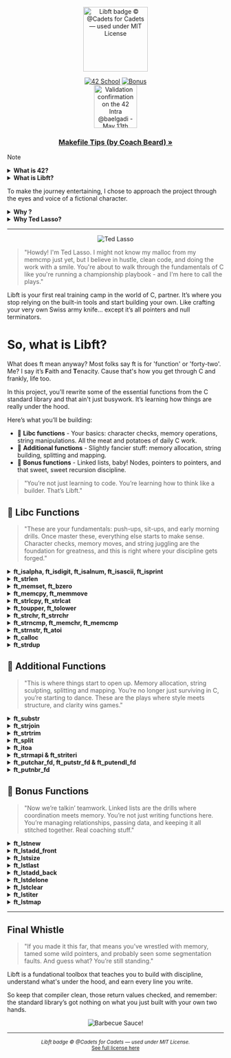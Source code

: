 <p align="center">
  <img src="https://i.imgur.com/1aOCkRM.png" width="150" alt="Libft badge © @Cadets for Cadets — used under MIT License">
</p>

<div align="center">

</div>

  <div align="center">

[![42 School](https://img.shields.io/badge/42_Paris-blue)](https://42.fr/en/homepage/)
[![Bonus](https://img.shields.io/badge/Bonus_✔️-brightgreen)](https://github.com/baderelg/Libft) \
  <img src="https://i.imgur.com/HTci8UV.png" width="100" alt="Validation confirmation on the 42 Intra @baelgadi - May 13th 2025">

</div>

<h3 align="center">
  <a href="https://github.com/baderelg/Libft/tree/main/Makefile_tips.md">Makefile Tips (by Coach Beard) »</a>
</h3>

> [!NOTE]
> <details>
> <summary><strong>What is 42?</strong></summary>
>   
> > [42 School](https://42.fr/en/homepage/) is a coding school focused on peer to peer learning and being project driven. \
> > We are given a project, a set of rules and clear objectives, and then it's up to us to figure out how to achieve the goal. \
> > It pushes to learn how to learn. It may be intense and sometimes frustrating but the sense of accomplishment makes everything worth it. \
> > Short term comfort is thus sacrificed for long term growth and versatility.
> </details>
> <details>
> <summary><strong>What is Libft?</strong></summary>
> 
> > Libft is the first project of the common core at 42 School.
>  > <br>It requires students to rebuild a portion of the C Standard Library by re-implementing functions like `memcpy`, `strlen`, `calloc`, `strchr`, `atoi` and many more. But also some new additional functions such as `split`. 
> > <br>Keep in mind that it is not allowed to use the real standard library for help. Students are also required to handle edge cases, write clean and follow strict guidelines. Speaking of which... 
> > 
> > <b>📏 Norminette</b></br>
> > The Norm is a set of coding rules used in all 42 projects: 
> > ```markdown
> > - No more than 25 lines per function
> > - No more than 5 function definitions per file
> > - No ternary operators, no variable declarations after the first line of a function
> > - No for loops
> > - Function and file names must follow snake_case
> > - and many other rules...
> > ```
> > All your code must pass `norminette`, a linter built specifically for 42’s style.
> </details>
> 
> To make the journey entertaining, I chose to approach the project through the eyes and voice of a fictional character.
> 
> <details>
> <summary><strong>Why ?</strong></summary>
> 
> > Embodying a character while tackling a project isn't just entertaining, it forges stronger connections with the logic and makes it way more engaging.</br>
> > When you try expressing what you just learned with the voice of a fictional character, it helps cementing the newly acquired knowledge and even adds new perspectives.</br>
> > I chose to take on Libft through the eyes and the mustachioed optimism of Ted Lasso.
> </details>
> <details>
> <summary><strong>Why Ted Lasso?</strong></summary>
> 
> > Libft is about building <strong>fundamentals</strong> and Ted is the ultimate coach for that. Team driven and detail-oriented.
> > <br>In this set piece, each function is a player, and Ted knows how to bring out their best through structure, discipline and flashy encouragement.
> > <br>Libft isn’t the spotlight, it’s the locker room talk that makes everything else possible.
> > <br>So who better than Coach Lasso ?
> </details>

---

<p align="center">
  <img src="https://i.imgur.com/n6fzTXR.png" alt="Ted Lasso">
</p>

> "Howdy! I'm Ted Lasso. I might not know my malloc from my memcmp just yet, but I believe in hustle, clean code, and doing the work with a smile. You're about to walk through the fundamentals of C like you're running a championship playbook - and I'm here to call the plays."

Libft is your first real training camp in the world of C, partner. It’s where you stop relying on the built-in tools and start building your own. Like crafting your very own Swiss army knife... except it’s all pointers and null terminators.

# So, what is Libft?

What does ft mean anyway? Most folks say ft is for 'function' or 'forty-two'.
<br>
Me? I say it’s <strong>F</strong>aith and <strong>T</strong>enacity. Cause that's how you get through C and frankly, life too.

In this project, you'll rewrite some of the essential functions from the C standard library and that ain't just busywork. It’s learning how things are really under the hood.

Here’s what you’ll be building:

* 🥔 **Libc functions** - Your basics: character checks, memory operations, string manipulations. All the meat and potatoes of daily C work.
* 🧶 **Additional functions** - Slightly fancier stuff: memory allocation, string building, splitting and mapping.
* 🔗 **Bonus functions** - Linked lists, baby! Nodes, pointers to pointers, and that sweet, sweet recursion discipline.

> "You’re not just learning to code. You’re learning how to think like a builder. That’s Libft."

## 🥔 Libc Functions

> "These are your fundamentals: push-ups, sit-ups, and early morning drills. Once master these, everything else starts to make sense. Character checks, memory moves, and string juggling are the foundation for greatness, and this is right where your discipline gets forged."

<details>
<summary><strong>ft_isalpha, ft_isdigit, ft_isalnum, ft_isascii, ft_isprint</strong></summary>

[`ft_isalpha.c`](https://github.com/baderelg/Libft/tree/main/Libft/ft_isalpha.c) [`ft_isdigit.c`](https://github.com/baderelg/Libft/tree/main/Libft/ft_isdigit.c) [`ft_isalnum.c`](https://github.com/baderelg/Libft/tree/main/Libft/ft_isalnum.c) [`ft_isascii.c`](https://github.com/baderelg/Libft/tree/main/Libft/ft_isascii.c) [`ft_isprint.c`](https://github.com/baderelg/Libft/tree/main/Libft/ft_isprint.c)

> "Every one of these fellas is lookin' for something simple: a good ol' character that fits the job."

* ft_isalpha: Upper or lowercase letters from A to Z, a to z. Classic players.
* ft_isdigit: Numbers, 0 to 9. Solid, dependable.
* ft_isalnum: Combines the two above. Versatile, just like an utility midfielder.
* ft_isascii: 0 to 127. If it ain't ASCII, it ain't on the team.
* ft_isprint: Anything that can fit on a jersey (space to `~`). No invisible folks.

💡 **Coach's Tip:** When they succeed, all of these return a non-zero value, and you’re free to return 1, champ. It’s not about the exact number; it’s about showing up.

🚩 Watch out for deceptive sneaky lil' characters like control codes (`\n`, `\t`) or anything above 127 cause they don’t belong in the lineup.

💬 And don’t worry about that `<ctype.h>` fella, because you’re not here to use it. You’re here to *be* it.
<br><br>
</details>

<details>
<summary><strong>ft_strlen</strong></summary>

[`ft_strlen.c`](https://github.com/baderelg/Libft/tree/main/Libft/ft_strlen.c)
> "Even silence has a length, partner. Measure it with care."

* Counts how many characters are in a string until it hits that good ol' null terminator.

💡 **Coach's Tip:** Empty strings? That’s a zero, not a failure. A short pass is still a pass.

🚩 Don't go reading past `\0` coz' that's out of bounds and into segfault territory.
<br><br>
</details>

<details>
<summary><strong>ft_memset, ft_bzero</strong></summary>

[`ft_memset.c`](https://github.com/baderelg/Libft/tree/main/Libft/ft_memset.c) [`ft_bzero.c`](https://github.com/baderelg/Libft/tree/main/Libft/ft_bzero.c)
> "Sometimes you gotta clear the playbook and start fresh."

* ft_memset: Fills up memory with the same byte, over and over. Like painting a wall the same color.
* ft_bzero: Same idea, but always sets it to zero: fresh start, no surprises.

💡 **Coach's Tip:** If the number of bytes to set is 0, you still suit up and show up, but you keep your hands in your pockets. No need to touch memory that ain't asked for.

🚩 ft_bzero is just a specialized ft_memset, so keep it simple and reuse when you can.
<br><br>
</details>

<details>
<summary><strong>ft_memcpy, ft_memmove</strong></summary>

[`ft_memcpy.c`](https://github.com/baderelg/Libft/tree/main/Libft/ft_memcpy.c) [`ft_memmove.c`](https://github.com/baderelg/Libft/tree/main/Libft/ft_memmove.c)
> "You know, sometimes the play overlaps, but that don’t mean you panic!"

* ft_memcpy: Copy n bytes from one memory location to another in a clean and quick manner, assuming they don’t touch.
* ft_memmove: Same job, but way smarter. It handles overlapping areas like a seasoned quarterback.

💡 **Coach's Tip:** If n (the number of bytes to copy) is 0, well, that’s your cue to nod politely and stay still like a statue. No need to move what ain’t there, right?

🚩 Use ft_memmove when you’re unsure if your memory areas are elbowing each other in the locker room.
<br><br>
</details>

<details>
<summary><strong>ft_strlcpy, ft_strlcat</strong></summary>
  
[`ft_strlcpy.c`](https://github.com/baderelg/Libft/tree/main/Libft/ft_strlcpy.c) [`ft_strlcat.c`](https://github.com/baderelg/Libft/tree/main/Libft/ft_strlcat.c)
> "Copy smart and append smarter. Always provide room for the null terminator."

* ft_strlcpy: Copies from src to dst, up to (size - 1) characters. If size is greater than 0, always null terminate.
* ft_strlcat: Appends src to the end of dst, as much as it can without overflowing. Also null-terminates.

💡 **Coach's Tip:** size ain't how much you wanna copy, it's how much space you’ve got in the dst buffer. Know your limits, then work within 'em.

🚩 Return value tells you what would've happened in a perfect world. That is, the length it *tried* to build. Useful for checking if you ran outta room.
<br><br>
</details>

<details>
<summary><strong>ft_toupper, ft_tolower</strong></summary>

[`ft_toupper.c`](https://github.com/baderelg/Libft/tree/main/Libft/ft_toupper.c) [`ft_tolower.c`](https://github.com/baderelg/Libft/tree/main/Libft/ft_tolower.c)
> "Every letter deserves its moment; sometimes that’s loud and proud, sometimes it’s soft and steady."

* ft_toupper: If it’s a lowercase letter, it gets promoted to uppercase. Otherwise? It stays put.
* ft_tolower: Flips uppercase letters into lowercase. No drama.

💡 **Coach's Tip:** These functions don’t throw a fit if the input ain’t a letter. They just hand it back like a pro. Clean, quiet, respectful.

🚩 Works only for ASCII letters. Fancy Unicode fellas? Not invited to this game.
<br><br>
</details>

<details>
<summary><strong>ft_strchr, ft_strrchr</strong></summary>

[`ft_strchr.c`](https://github.com/baderelg/Libft/tree/main/Libft/ft_strchr.c) [`ft_strrchr.c`](https://github.com/baderelg/Libft/tree/main/Libft/ft_strrchr.c)
> "Whether you’re first on the field or last to leave, you gotta know where you stand."

* ft_strchr: Finds the first time a character shows up in a string. Even the null terminator gets a fair shake.
* ft_strrchr: Same idea, but it checks from the back of the line. Last one wins this round.

💡 **Coach's Tip:** Searching for `\0` is totally valid, and yeah, it should return a pointer to that null byte.

🚩 If the character ain’t found? Don’t fake it. Just return NULL and call it a day.
<br><br>
</details>

<details>
<summary><strong>ft_strncmp, ft_memchr, ft_memcmp</strong></summary>

[`ft_strncmp.c`](https://github.com/baderelg/Libft/tree/main/Libft/ft_strncmp.c) [`ft_memchr.c`](https://github.com/baderelg/Libft/tree/main/Libft/ft_memchr.c)
> "It’s all about the details, champ. Byte by byte, character by character. They all count."

* ft_strncmp: Compares two strings up to n characters. Stops at the first mismatch or null terminator.
* ft_memchr: Hunts down the first time a byte shows up in memory. No strings attached.
* ft_memcmp: Pits two memory areas against each other for n bytes. Fast and unforgiving.

💡 **Coach's Tip:** With ft_strncmp, null bytes are the finish line. Even if n says you can keep going. And ft_memcmp? It doesn’t care what the data means. Just the values.

🚩 All three return early if n == 0, and that’s fine. Not every play needs a snap. Also, don’t forget: these return differences, not just true or false. Read that return value like it’s your scoreboard.\
<br><br>
</details>

<details>
<summary><strong>ft_strnstr, ft_atoi</strong></summary>

[`ft_strnstr.c`](https://github.com/baderelg/Libft/tree/main/Libft/ft_strnstr.c) [`ft_atoi.c`](https://github.com/baderelg/Libft/tree/main/Libft/ft_atoi.c)
> "Finding the needle. Reading the signs. Both take patience... and a little grit."

* ft_strnstr: Searches for a substring (needle) inside another (haystack), but only for up to len characters.
* ft_atoi: Converts a string to an integer. Skips whitespace, respects signs, and calls it when numbers stop.

💡 **Coach's Tip:** For ft_strnstr, an empty needle means you just return the haystack, like spotting the goal before the whistle. And for ft_atoi, if there’s no digits at all? That’s a solid zero, friend.

🚩 Be mindful of overflows in ft_atoi. It’ll happen fast if you don’t stay alert, but don’t sweat the undefined behavior. Just stay in bounds like a good sport.
<br><br>
</details>

<details>
<summary><strong>ft_calloc</strong></summary>

[`ft_calloc.c`](https://github.com/baderelg/Libft/tree/main/Libft/ft_calloc.c)
> "Your locker room before kickoff: clean, ready, and just the right size."

* Allocates memory for count elements of size bytes each, and sets it all to zero. A clean slate, every time.

💡 **Coach's Tip:** A zeroed buffer means fewer surprises down the line. It’s like knowing your teammates showed up to practice.

🚩 Overflow can sneak up on you when multiplying count \* size. Make sure the math adds up before you trust the result.
<br><br>
</details>

<details>
<summary><strong>ft_strdup</strong></summary>
  
[`ft_strdup.c`](https://github.com/baderelg/Libft/tree/main/Libft/ft_strdup.c)
> "Every string deserves a fresh start."

* Allocates new memory and copies a null-terminated string into it. A perfect clone with room to breathe.

💡 **Coach's Tip:** This one's all about independence. Your copy shouldn't rely on the original, especially when cleanup time comes.

🚩 Always check that allocation succeeded, and don’t forget to copy the null terminator at the end. That little guy matters more than he lets on.
<br><br>
</details>

## 🧶 Additional Functions

> "This is where things start to open up. Memory allocation, string sculpting, splitting and mapping. You’re no longer just surviving in C, you’re starting to dance. These are the plays where style meets structure, and clarity wins games."

<details>
<summary><strong>ft_substr</strong></summary>

[`ft_substr.c`](https://github.com/baderelg/Libft/tree/main/Libft/ft_substr.c)
> "You don’t need the whole book, just the best chapter."

* Extracts a substring from a string, starting at start and up to len characters. Like picking the best part of a story.

💡 **Coach's Tip:** If start is past the end of the string, no need to panic; just return an empty string and move on. Not every play goes forward.

🚩 The substring must be null-terminated. Even a sliver of text deserves a proper ending.
<br><br>
</details>

<details>
<summary><strong>ft_strjoin</strong></summary>
  
[`ft_strjoin.c`](https://github.com/baderelg/Libft/tree/main/Libft/ft_strjoin.c)
> "Joining two strings? That’s chemistry, kid, like trust and teamwork wrapped in a null terminator."

* Combines two strings into one new string, freshly allocated and null-terminated.

💡 **Coach's Tip:** If one of those strings is empty, no big deal. The other still gets the spotlight. But if either is NULL? That’s a no-go, champ.

🚩 Make sure there’s enough space for both strings **plus** that little null-terminator at the end. No room for off-by-one errors in this locker room.
<br><br>
</details>

<details>
<summary><strong>ft_strtrim</strong></summary>
  
[`ft_strtrim.c`](https://github.com/baderelg/Libft/tree/main/Libft/ft_strtrim.c)
> "Trimming strings? That’s like sharpening your skates before the big game; clean edges, smooth moves."

* Removes all leading and trailing characters found in the `set` from `s1`. Returns a newly allocated string.

💡 **Coach's Tip:** If nothing needs trimming, no problem. Just copy the string. If `s1` or `set` is NULL, though? That’s a bench moment.

🚩 Watch out for off-by-one errors, and always ensure your new string is properly null-terminated. Precision wins matches.
<br><br>
</details>

<details>
<summary><strong>ft_split</strong></summary>
  
[`ft_split.c`](https://github.com/baderelg/Libft/tree/main/Libft/ft_split.c)
> "Splitting a string means making space for everyone; neat, clear, and no confusion on the field."

* Breaks a string into an array of substrings using a delimiter character. Each word gets its own spotlight.

💡 **Coach's Tip:** Two delimiters back-to-back? Don’t count that as a word. Just keep moving until the real content shows up.

🚩 Always null-terminate the array. And if malloc fumbles mid-play, you clean up. No orphaned pointers on my field. 
<br><br>
</details>

<details>
<summary><strong>ft_itoa</strong></summary>
  
[`ft_itoa.c`](https://github.com/baderelg/Libft/tree/main/Libft/ft_itoa.c)
> "Turning numbers into strings isn’t magic. It’s just knowing how to tell the story one digit at a time."

* Converts an integer into a newly allocated string representation.

💡 **Coach's Tip:** Handle negatives with care, especially that INT\_MIN fella. He’s tricky. And don’t forget to count the space for the minus sign.

🚩 Watch for edge cases like 0 or the biggest negative number. Every number deserves to be printed loud and clear.
<br><br>
</details>

<details>
<summary><strong>ft_strmapi & ft_striteri</strong></summary>
  
[`ft_strmapi.c`](https://github.com/baderelg/Libft/tree/main/Libft/ft_strmapi.c) [`ft_striteri.c`](https://github.com/baderelg/Libft/tree/main/Libft/ft_striteri.c)
> "Sometimes you guide the character from afar. Sometimes you coach it face to face. Either way, every letter counts."

* `ft_strmapi`: Applies a function to each character of a string, returns a new one with the results.
* `ft_striteri`: Applies a function directly to each character of a string, modifying it in place.

💡 **Coach's Tip:** Index matters - whether you're mapping or iterating, always pass it along. One builds a new squad, the other sharpens the current lineup.

🚩 NULL input? Step off the field. Always null-terminate that new string, and never forget to handle empty strings with respect.
<br><br>
</details>

<details>
<summary><strong>ft_putchar_fd, ft_putstr_fd & ft_putendl_fd</strong></summary>
  
[`ft_putchar_fd.c`](https://github.com/baderelg/Libft/tree/main/Libft/ft_putchar_fd.c) [`ft_putstr_fd.c`](https://github.com/baderelg/Libft/tree/main/Libft/ft_putstr_fd.c) [`ft_putendl_fd.c`](https://github.com/baderelg/Libft/tree/main/Libft/ft_putendl_fd.c)
> "Communication’s key, whether it’s one letter, a speech, or something that needs a good ol’ line break."

* `ft_putchar_fd`: Writes a single character to a file descriptor.
* `ft_putstr_fd`: Writes a string to a file descriptor.
* `ft_putendl_fd`: Writes a string followed by a newline to a file descriptor.

💡 **Coach's Tip:** Don’t assume your file descriptor’s gonna be 1 (stdout). Respect the `fd`. Whether you’re talkin’ to a log file or the screen.

🚩 NULL strings? Stay quiet, don’t write a thing. And make sure your newline lands where it’s supposed to.
<br><br>
</details>

<details>
<summary><strong>ft_putnbr_fd</strong></summary>
  
[`ft_putnbr_fd.c`](https://github.com/baderelg/Libft/tree/main/Libft/ft_putnbr_fd.c)
> "Sometimes the scoreboard matters. Make sure your numbers get seen and heard."

* Converts an integer to characters and writes it to a file descriptor.

💡 **Coach's Tip:** Negative numbers need that minus sign and INT_MIN will try to catch you off guard, so plan your plays.

🚩 Use recursion or loops wisely, and don’t forget to pass every digit, even if it’s just a zero sitting proud.
<br><br>
</details>

## 🔗 Bonus Functions

> "Now we’re talkin’ teamwork. Linked lists are the drills where coordination meets memory. You’re not just writing functions here. You’re managing relationships, passing data, and keeping it all stitched together. Real coaching stuff."

<details>
<summary><strong>ft_lstnew</strong></summary>
  
[`ft_lstnew.c`](https://github.com/baderelg/Libft/tree/main/Libft/ft_lstnew_bonus.c)
> "Every strong team starts with a solid first node - give it purpose, give it heart."
* Allocates and returns a new list node with `content` as its value and `next` set to NULL.

💡 **Coach's Tip:** The content can be NULL. That’s okay. What matters is that your node shows up ready to join the team.

🚩 Don’t forget to check if the allocation succeeded. Even your first player needs a clean uniform.
<br><br>
</details>

<details>
<summary><strong>ft_lstadd_front</strong></summary>

[`ft_lstadd_front.c`](https://github.com/baderelg/Libft/tree/main/Libft/ft_lstadd_front_bonus.c)
> "Leadership starts up front. When a new node’s ready to lead, give it the ball and let it run."

* Adds a new node to the beginning of a linked list. Updates the head of the list to point to the new node.

💡 **Coach's Tip:** Always check if your list exists; you can’t pass to a NULL playbook.

🚩 Don't lose the original head node. Make sure to re-link it properly after setting up the front.
<br><br>
</details>

<details>
<summary><strong>ft_lstsize</strong></summary>
  
[`ft_lstsize.c`](https://github.com/baderelg/Libft/tree/main/Libft/ft_lstsize_bonus.c)
> "Sometimes, you just gotta count who showed up before you draw the play."

* Counts the number of nodes in a linked list.

💡 **Coach's Tip:** Start from the head, move one node at a time, and don’t get fancy. Steady pace wins the count.

🚩 An empty list means zero. No shame in that, even the best teams start somewhere.
<br><br>
</details>

<details>
<summary><strong>ft_lstlast</strong></summary>
  
[`ft_lstlast.c`](https://github.com/baderelg/Libft/tree/main/Libft/ft_lstlast_bonus.c)
> "The last node? That’s your anchor; steady, patient, waiting for the handoff."

* Returns the last node of a linked list.

💡 **Coach's Tip:** If the list is empty, don't push. Just return NULL and regroup.

🚩 Keep walking until you hit a node with `next == NULL`. That’s your finisher.
<br><br>
</details>

<details>
<summary><strong>ft_lstadd_back</strong></summary>
  
[`ft_lstadd_back.c`](https://github.com/baderelg/Libft/tree/main/Libft/ft_lstadd_back_bonus.c)
> "Closing the line with care. Every team needs someone who can seal the deal."

* Adds a new node at the end of a linked list.

💡 **Coach's Tip:** Use `ft_lstlast` to find your anchor, then pass the ball. If the list is empty, your new node becomes the head.

🚩 Make sure you’re not pointing to nowhere. Handle NULLs with care.
<br><br>
</details>

<details>
<summary><strong>ft_lstdelone</strong></summary>
  
[`ft_lstdelone.c`](https://github.com/baderelg/Libft/tree/main/Libft/ft_lstdelone_bonus.c)
> "Sometimes you gotta let a player go; clean, quick, and with respect."

* Frees the memory of a single list node using a provided `del` function for the content.

💡 **Coach's Tip:** The function only handles one node. Don’t touch `next`. Focus on the task, not the whole bench.

🚩 Never call `free` directly on content. Always let the `del` function do the honors.
<br><br>
</details>

<details>
<summary><strong>ft_lstclear</strong></summary>
  
[`ft_lstclear.c`](https://github.com/baderelg/Libft/tree/main/Libft/ft_lstclear_bonus.c)
> "Clearing the whole bench? Do it with grace. Every node, every time."

* Deletes and frees all nodes of a list using the `del` function. Sets the head pointer to NULL when it’s done.

💡 **Coach's Tip:** Start from the top and walk it node by node. Free content first, then the node itself, no shortcuts.

🚩 Once cleanup is done, set that list pointer to NULL like you’re closing the locker room for the season.
<br><br>
</details>

<details>
<summary><strong>ft_lstiter</strong></summary>
  
[`ft_lstiter.c`](https://github.com/baderelg/Libft/tree/main/Libft/ft_lstiter_bonus.c)
> "Sometimes coaching means walking the line, giving every player a bit of advice."

* Applies a function to the `content` of each node in the list, one by one.

💡 **Coach's Tip:** This ain’t about changing structure. Just guiding each piece of content along its journey.

🚩 NULL list or function? Just sit this one out. Nothing to do, no one to coach.
<br><br>
</details>

<details>
<summary><strong>ft_lstmap</strong></summary>
  
[`ft_lstmap.c`](https://github.com/baderelg/Libft/tree/main/Libft/ft_lstmap_bonus.c)
> "Transform each player, build a whole new team and if someone can’t keep up, make sure you clean the field."

* Applies a function to the content of each node, creates a new list with the results. Uses `del` to clean up if allocation fails.

💡 **Coach's Tip:** This one’s tricky. You’re building something new while walking through the old. Keep it tight, keep it clean.

🚩 One failure? Shut it down, free everything you touched, and don’t leave anyone behind.
<br><br>
</details>

---

## Final Whistle

> "If you made it this far, that means you’ve wrestled with memory, tamed some wild pointers, and probably seen some segmentation faults. And guess what? You’re still standing."

Libft is a fundational toolbox that teaches you to build with discipline, understand what's under the hood, and earn every line you write.

So keep that compiler clean, those return values checked, and remember: the standard library’s got nothing on what you just built with your own two hands.

<p align="center">
  <img src="https://gifs.cackhanded.net/ted-lasso/the-diamond-dogs/barbecue-sauce.gif" alt="Barbecue Sauce!">
</p>
<hr>
<p align="center">
<sub><i>Libft badge © @Cadets for Cadets — used under MIT License.</i></sub>
<br>
<sub><a href="https://github.com/ayogun/42-project-badges/blob/main/LICENSE">See full license here</a></sub>
</p>

